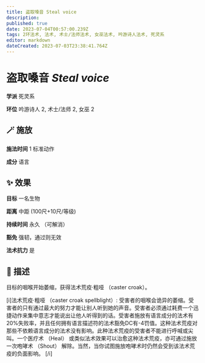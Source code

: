 ```yaml
---
title: 盗取嗓音 Steal voice
description: 
published: true
date: 2023-07-04T00:57:00.239Z
tags: 2环法术, 法术, 术士/法师法术, 女巫法术, 吟游诗人法术, 死灵系
editor: markdown
dateCreated: 2023-07-03T23:38:41.764Z
---
```


# **盗取嗓音** *Steal voice*

**学派** 死灵系 

**环位** 吟游诗人 2, 术士/法师 2, 女巫 2

## 🪄 施放

**施法时间** 1 标准动作

**成分** 语言

## ✨ 效果 

**目标** 一名生物 

**距离** 中距 (100尺+10尺/等级)  

**持续时间** 永久 （可解消） 

**豁免** 强韧，通过则无效

**法术抗力** 是

## 📖 描述

目标的咽喉开始萎缩，获得法术荒疫·粗哑 （caster croak）。

[i]法术荒疫·粗哑 （caster croak spellblight）: 受害者的咽喉会诡异的萎缩。受害者的只有通过最大的努力才能让别人听到她的声音。受害者必须通过耗费一个迅捷动作来集中意志才能说出让他人听得到的话。受害者施放有语言成分的法术有20%失败率，并且任何拥有语言描述符的法术豁免DC有-4罚值。这种法术荒疫对那些不依赖语言成分的法术没有影响。此种法术荒疫的受害者不能进行呼喊或尖叫。一个医疗术 （Heal） 或类似法术效果可以治愈这种法术荒疫，亦可通过施放一次咆哮术 （Shout） 解除。当然，当你试图施放咆哮术时仍然会受到该法术荒疫的负面影响。 [/i]
    